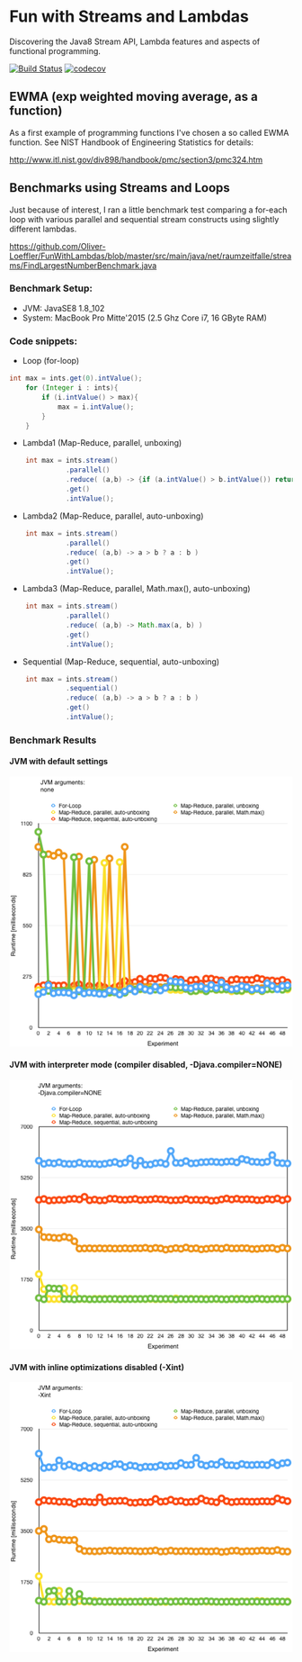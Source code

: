 # Fun with Streams and Lambdas
Discovering the Java8 Stream API, Lambda features and aspects of functional programming.

[![Build Status](https://travis-ci.org/Oliver-Loeffler/BootstrapPrefs.svg?branch=master)](https://travis-ci.org/Oliver-Loeffler/FunWithLambdas) [![codecov](https://codecov.io/gh/Oliver-Loeffler/BootstrapPrefs/branch/master/graph/badge.svg)](https://codecov.io/gh/Oliver-Loeffler/FunWithLambdas)  

## EWMA (exp weighted moving average, as a function)
As a first example of programming functions I've chosen a so called EWMA function.
See NIST Handbook of Engineering Statistics for details:

http://www.itl.nist.gov/div898/handbook/pmc/section3/pmc324.htm

## Benchmarks using Streams and Loops

Just because of interest, I ran a little benchmark test comparing a for-each loop with various parallel and sequential stream constructs using slightly different lambdas. 

https://github.com/Oliver-Loeffler/FunWithLambdas/blob/master/src/main/java/net/raumzeitfalle/streams/FindLargestNumberBenchmark.java

### Benchmark Setup:
* JVM: JavaSE8 1.8_102
* System: MacBook Pro Mitte'2015 (2.5 Ghz Core i7, 16 GByte RAM)

### Code snippets:
* Loop (for-loop)
```java
int max = ints.get(0).intValue();
	for (Integer i : ints){
	    if (i.intValue() > max){
			max = i.intValue();
	    }
	}
```

* Lambda1 (Map-Reduce, parallel, unboxing)
```java
	int max = ints.stream()
		      .parallel()
		      .reduce( (a,b) -> {if (a.intValue() > b.intValue()) return a; else return b;} )
		      .get()
		      .intValue();
```

* Lambda2 (Map-Reduce, parallel, auto-unboxing)
```java
	int max = ints.stream()
		      .parallel()
		      .reduce( (a,b) -> a > b ? a : b )
		      .get()
		      .intValue(); 
```

* Lambda3 (Map-Reduce, parallel, Math.max(), auto-unboxing)
```java
   	int max = ints.stream()
	   	      .parallel()
		      .reduce( (a,b) -> Math.max(a, b) )
		      .get()
		      .intValue(); 
```

* Sequential (Map-Reduce, sequential, auto-unboxing)
```java
	int max = ints.stream()
		      .sequential()
		      .reduce( (a,b) -> a > b ? a : b )
		      .get()
		      .intValue();
```

### Benchmark Results

#### JVM with default settings

![JVM with default settings started out of Eclipse](https://github.com/Oliver-Loeffler/FunWithLambdas/blob/master/pages/BenchmarkDefaultJvm.png)


#### JVM with interpreter mode (compiler disabled, -Djava.compiler=NONE)

![JVM with default settings started out of Eclipse](https://github.com/Oliver-Loeffler/FunWithLambdas/blob/master/pages/BenchmarksInterpretedJvm.png)


#### JVM with inline optimizations disabled (-Xint)

![JVM with default settings started out of Eclipse](https://github.com/Oliver-Loeffler/FunWithLambdas/blob/master/pages/BenchmarkNoOptsJvm.png)
